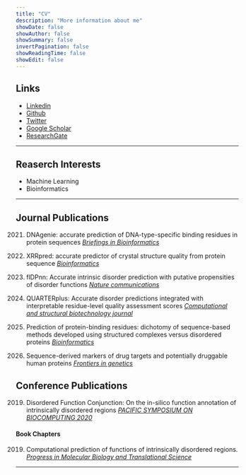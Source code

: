 ```yaml
---
title: "CV"
description: "More information about me"
showDate: false
showAuthor: false
showSummary: false
invertPagination: false
showReadingTime: false
showEdit: false
---
```

## Links

- [Linkedin](https://www.linkedin.com/in/sina-ghadermarzi/)
- [Github](https://github.com/sinaghadermarzi)
- [Twitter](https://twitter.com/GhadermarziSina)
- [Google Scholar](https://scholar.google.com/citations?user=AcpzHc8AAAAJ&hl=en)
- [ResearchGate](https://www.researchgate.net/profile/Sina-Ghadermarzi-2)

---
## Reaserch Interests
- Machine Learning 
- Bioinformatics

---
## Journal Publications 

2021. DNAgenie: accurate prediction of DNA-type-specific binding residues in protein sequences
  [_Briefings in Bioinformatics_](https://doi.org/10.1093/bib/bbab336)


2021. XRRpred: accurate predictor of crystal structure quality from protein sequence
  [_Bioinformatics_](https://doi.org/10.1093/bioinformatics/btab509)


2021. flDPnn: Accurate intrinsic disorder prediction with putative propensities of disorder functions
  [_Nature communications_](https://doi.org/10.1038/s41467-021-24773-7)


2021. QUARTERplus: Accurate disorder predictions integrated with interpretable residue-level quality assessment scores
  [_Computational and structural biotechnology journal_](https://doi.org/10.1016/j.csbj.2021.04.066)

2020. Prediction of protein-binding residues: dichotomy of sequence-based methods developed using structured complexes versus disordered proteins
  [_Bioinformatics_](https://doi.org/10.1093/bioinformatics/btaa573)

2019. Sequence-derived markers of drug targets and potentially druggable human proteins
  [_Frontiers in genetics_](https://doi.org/10.3389/fgene.2019.01075)


## Conference Publications
2019. Disordered Function Conjunction: On the in-silico function annotation of intrinsically disordered regions
  [_PACIFIC SYMPOSIUM ON BIOCOMPUTING 2020_](https://doi.org/10.1142/9789811215636_0016)

#### Book Chapters
2019. Computational prediction of functions of intrinsically disordered regions. 
  [_Progress in Molecular Biology and Translational Science_](https://doi.org/10.1016/bs.pmbts.2019.04.006)





---

